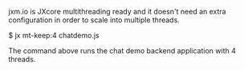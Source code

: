 jxm.io is JXcore multithreading ready and it doesn't need an extra configuration in order to scale into multiple
threads.

$ jx mt-keep:4 chatdemo.js

The command above runs the chat demo backend application with 4 threads.